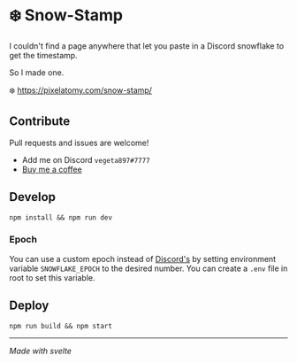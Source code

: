 # ❄️ Snow-Stamp

I couldn't find a page anywhere that let you paste in a Discord snowflake to get the timestamp.

So I made one.

❄️ https://pixelatomy.com/snow-stamp/

## Contribute

Pull requests and issues are welcome!

- Add me on Discord `vegeta897#7777`
- [Buy me a coffee](https://www.buymeacoffee.com/vegeta897)

## Develop

`npm install && npm run dev`

### Epoch

You can use a custom epoch instead of [Discord's](https://discord.com/developers/docs/reference#snowflakes) by setting environment variable `SNOWFLAKE_EPOCH` to the desired number. You can create a `.env` file in root to set this variable.

## Deploy

`npm run build && npm start`

---

_Made with svelte_
